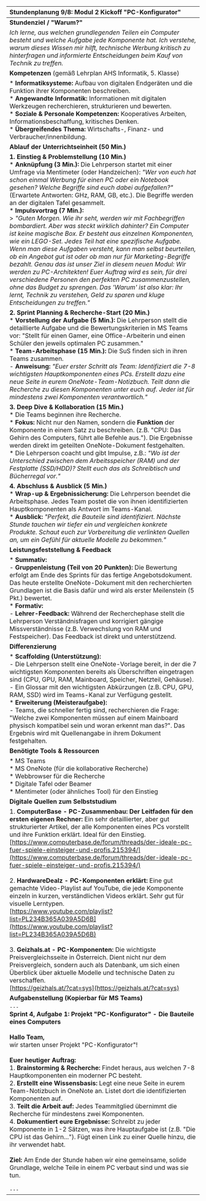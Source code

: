 | Stundenplanung 9/8: Modul 2 Kickoff "PC-Konfigurator" |
| :--- |
| **Stundenziel / "Warum?"** |
| *Ich lerne, aus welchen grundlegenden Teilen ein Computer besteht und welche Aufgabe jede Komponente hat. Ich verstehe, warum dieses Wissen mir hilft, technische Werbung kritisch zu hinterfragen und informierte Entscheidungen beim Kauf von Technik zu treffen.* |
| **Kompetenzen** (gemäß Lehrplan AHS Informatik, 5. Klasse) |
| *   **Informatiksysteme:** Aufbau von digitalen Endgeräten und die Funktion ihrer Komponenten beschreiben. <br> *   **Angewandte Informatik:** Informationen mit digitalen Werkzeugen recherchieren, strukturieren und bewerten. <br> *   **Soziale & Personale Kompetenzen:** Kooperatives Arbeiten, Informationsbeschaffung, kritisches Denken. <br> *   **Übergreifendes Thema:** Wirtschafts-, Finanz- und Verbraucher/innenbildung. |
| **Ablauf der Unterrichtseinheit (50 Min.)** |
| **1. Einstieg & Problemstellung (10 Min.)** <br> *   **Anknüpfung (3 Min.):** Die Lehrperson startet mit einer Umfrage via Mentimeter (oder Handzeichen): *"Wer von euch hat schon einmal Werbung für einen PC oder ein Notebook gesehen? Welche Begriffe sind euch dabei aufgefallen?"* (Erwartete Antworten: GHz, RAM, GB, etc.). Die Begriffe werden an der digitalen Tafel gesammelt. <br> *   **Impulsvortrag (7 Min.):** <br>> *"Guten Morgen. Wie ihr seht, werden wir mit Fachbegriffen bombardiert. Aber was steckt wirklich dahinter? Ein Computer ist keine magische Box. Er besteht aus einzelnen Komponenten, wie ein LEGO-Set. Jedes Teil hat eine spezifische Aufgabe. Wenn man diese Aufgaben versteht, kann man selbst beurteilen, ob ein Angebot gut ist oder ob man nur für Marketing-Begriffe bezahlt. Genau das ist unser Ziel in diesem neuen Modul: Wir werden zu PC-Architekten! Euer Auftrag wird es sein, für drei verschiedene Personen den perfekten PC zusammenzustellen, ohne das Budget zu sprengen. Das 'Warum' ist also klar: Ihr lernt, Technik zu verstehen, Geld zu sparen und kluge Entscheidungen zu treffen."* |
| **2. Sprint Planning & Recherche-Start (20 Min.)** <br> *   **Vorstellung der Aufgabe (5 Min.):** Die Lehrperson stellt die detaillierte Aufgabe und die Bewertungskriterien in MS Teams vor: "Stellt für einen Gamer, eine Office-Arbeiterin und einen Schüler den jeweils optimalen PC zusammen." <br> *   **Team-Arbeitsphase (15 Min.):** Die SuS finden sich in ihren Teams zusammen. <br> - **Anweisung:** *"Euer erster Schritt als Team: Identifiziert die 7-8 wichtigsten Hauptkomponenten eines PCs. Erstellt dazu eine neue Seite in eurem OneNote-Team-Notizbuch. Teilt dann die Recherche zu diesen Komponenten unter euch auf. Jeder ist für mindestens zwei Komponenten verantwortlich."* |
| **3. Deep Dive & Kollaboration (15 Min.)** <br> *   Die Teams beginnen ihre Recherche. <br> *   **Fokus:** Nicht nur den Namen, sondern die **Funktion** der Komponente in einem Satz zu beschreiben. (z.B. "CPU: Das Gehirn des Computers, führt alle Befehle aus."). Die Ergebnisse werden direkt im geteilten OneNote-Dokument festgehalten. <br> *   Die Lehrperson coacht und gibt Impulse, z.B.: *"Wo ist der Unterschied zwischen dem Arbeitsspeicher (RAM) und der Festplatte (SSD/HDD)? Stellt euch das als Schreibtisch und Bücherregal vor."* |
| **4. Abschluss & Ausblick (5 Min.)** <br> *   **Wrap-up & Ergebnissicherung:** Die Lehrperson beendet die Arbeitsphase. Jedes Team postet die von ihnen identifizierten Hauptkomponenten als Antwort im Teams-Kanal. <br> *   **Ausblick:** *"Perfekt, die Bauteile sind identifiziert. Nächste Stunde tauchen wir tiefer ein und vergleichen konkrete Produkte. Schaut euch zur Vorbereitung die verlinkten Quellen an, um ein Gefühl für aktuelle Modelle zu bekommen."* |
| **Leistungsfeststellung & Feedback** |
| *   **Summativ:** <br> - **Gruppenleistung (Teil von 20 Punkten):** Die Bewertung erfolgt am Ende des Sprints für das fertige Angebotsdokument. Das heute erstellte OneNote-Dokument mit den recherchierten Grundlagen ist die Basis dafür und wird als erster Meilenstein (5 Pkt.) bewertet. <br> *   **Formativ:** <br> - **Lehrer-Feedback:** Während der Recherchephase stellt die Lehrperson Verständnisfragen und korrigiert gängige Missverständnisse (z.B. Verwechslung von RAM und Festspeicher). Das Feedback ist direkt und unterstützend. |
| **Differenzierung** |
| *   **Scaffolding (Unterstützung):** <br> - Die Lehrperson stellt eine OneNote-Vorlage bereit, in der die 7 wichtigsten Komponenten bereits als Überschriften eingetragen sind (CPU, GPU, RAM, Mainboard, Speicher, Netzteil, Gehäuse). <br> - Ein Glossar mit den wichtigsten Abkürzungen (z.B. CPU, GPU, RAM, SSD) wird im Teams-Kanal zur Verfügung gestellt. <br> *   **Erweiterung (Meisteraufgabe):** <br> - Teams, die schneller fertig sind, recherchieren die Frage: "Welche zwei Komponenten müssen auf einem Mainboard physisch kompatibel sein und woran erkennt man das?". Das Ergebnis wird mit Quellenangabe in ihrem Dokument festgehalten. |
| **Benötigte Tools & Ressourcen** |
| *   MS Teams <br> *   MS OneNote (für die kollaborative Recherche) <br> *   Webbrowser für die Recherche <br> *   Digitale Tafel oder Beamer <br> *   Mentimeter (oder ähnliches Tool) für den Einstieg |
| **Digitale Quellen zum Selbststudium** |
| 1. **ComputerBase - PC-Zusammenbau: Der Leitfaden für den ersten eigenen Rechner:** Ein sehr detaillierter, aber gut strukturierter Artikel, der alle Komponenten eines PCs vorstellt und ihre Funktion erklärt. Ideal für den Einstieg.<br>[https://www.computerbase.de/forum/threads/der-ideale-pc-fuer-spiele-einsteiger-und-profis.215394/](https://www.computerbase.de/forum/threads/der-ideale-pc-fuer-spiele-einsteiger-und-profis.215394/) <br><br> 2. **HardwareDealz - PC-Komponenten erklärt:** Eine gut gemachte Video-Playlist auf YouTube, die jede Komponente einzeln in kurzen, verständlichen Videos erklärt. Sehr gut für visuelle Lerntypen.<br>[https://www.youtube.com/playlist?list=PL234B365A039A5D6B](https://www.youtube.com/playlist?list=PL234B365A039A5D6B) <br><br> 3. **Geizhals.at - PC-Komponenten:** Die wichtigste Preisvergleichsseite in Österreich. Dient nicht nur dem Preisvergleich, sondern auch als Datenbank, um sich einen Überblick über aktuelle Modelle und technische Daten zu verschaffen.<br>[https://geizhals.at/?cat=sys](https://geizhals.at/?cat=sys) |
| **Aufgabenstellung (Kopierbar für MS Teams)** |
| `---` <br> **Sprint 4, Aufgabe 1: Projekt "PC-Konfigurator" - Die Bauteile eines Computers** <br><br> **Hallo Team,** <br> wir starten unser Projekt "PC-Konfigurator"! <br><br> **Euer heutiger Auftrag:** <br> 1. **Brainstorming & Recherche:** Findet heraus, aus welchen 7-8 Hauptkomponenten ein moderner PC besteht. <br> 2. **Erstellt eine Wissensbasis:** Legt eine neue Seite in eurem Team-Notizbuch in OneNote an. Listet dort die identifizierten Komponenten auf. <br> 3. **Teilt die Arbeit auf:** Jedes Teammitglied übernimmt die Recherche für mindestens zwei Komponenten. <br> 4. **Dokumentiert eure Ergebnisse:** Schreibt zu jeder Komponente in 1-2 Sätzen, was ihre Hauptaufgabe ist (z.B. "Die CPU ist das Gehirn..."). Fügt einen Link zu einer Quelle hinzu, die ihr verwendet habt. <br><br> **Ziel:** Am Ende der Stunde haben wir eine gemeinsame, solide Grundlage, welche Teile in einem PC verbaut sind und was sie tun. <br><br> `---` |

